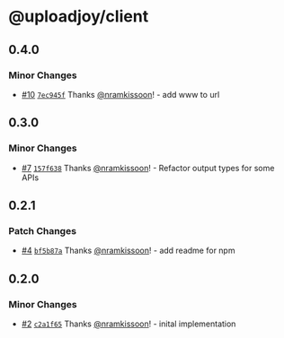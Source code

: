 # @uploadjoy/client

## 0.4.0

### Minor Changes

- [#10](https://github.com/Uploadjoy/uploadjoy/pull/10) [`7ec945f`](https://github.com/Uploadjoy/uploadjoy/commit/7ec945f67460facae0a0584ee5a00cc9b1d55960) Thanks [@nramkissoon](https://github.com/nramkissoon)! - add www to url

## 0.3.0

### Minor Changes

- [#7](https://github.com/Uploadjoy/uploadjoy/pull/7) [`157f638`](https://github.com/Uploadjoy/uploadjoy/commit/157f638d37a123bd338ab619b0c3c8fec875a43d) Thanks [@nramkissoon](https://github.com/nramkissoon)! - Refactor output types for some APIs

## 0.2.1

### Patch Changes

- [#4](https://github.com/Uploadjoy/uploadjoy/pull/4) [`bf5b87a`](https://github.com/Uploadjoy/uploadjoy/commit/bf5b87af5a4362bbb397c8606df34ed0ff4ea144) Thanks [@nramkissoon](https://github.com/nramkissoon)! - add readme for npm

## 0.2.0

### Minor Changes

- [#2](https://github.com/Uploadjoy/uploadjoy/pull/2) [`c2a1f65`](https://github.com/Uploadjoy/uploadjoy/commit/c2a1f65ce17b70ed133b816f3c5150b1dad0ea9a) Thanks [@nramkissoon](https://github.com/nramkissoon)! - inital implementation
